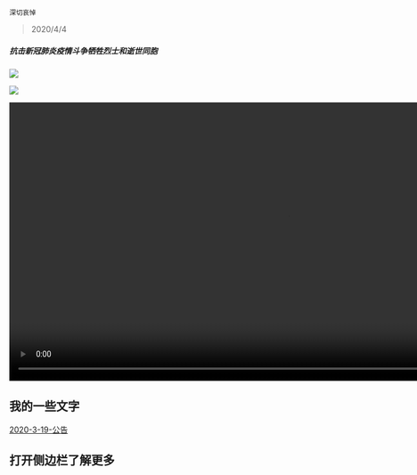 `深切哀悼`
> 2020/4/4
##### 抗击新冠肺炎疫情斗争牺牲烈士和逝世同胞
![](https://ss1.bdstatic.com/70cFuXSh_Q1YnxGkpoWK1HF6hhy/it/u=2707881020,3314832193&fm=11&gp=0.jpg)
<!-- slide vertical=true -->

![](https://ss2.bdstatic.com/70cFvnSh_Q1YnxGkpoWK1HF6hhy/it/u=1519875058,3483679058&fm=11&gp=0.jpg)
<!-- slide -->
<video src="https://www.bilibili.com/video/BV1Yp4y117pH/" controls="controls" width="1000" height="500">您的浏览器不支持播放该视频！</video>
<!-- slide -->

## 我的一些文字
[2020-3-19-公告](https://inforest.xzzxz.cn/_posts/2020-03-19-%E9%80%9A%E7%9F%A5/)

<!-- slide vertical=true -->
## 打开侧边栏了解更多
